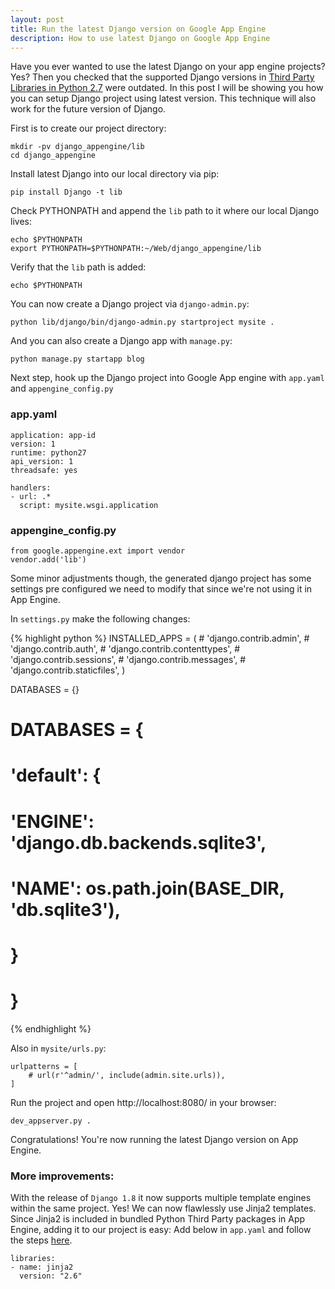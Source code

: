 ```yaml
---
layout: post
title: Run the latest Django version on Google App Engine
description: How to use latest Django on Google App Engine
---
```


Have you ever wanted to use the latest Django on your app engine projects?
Yes? Then you checked that the supported Django versions in
[Third Party Libraries in Python 2.7][GAE_DJANGO] were outdated.
In this post I will be showing you how you can setup Django project using
latest version. This technique will also work for the future version of Django.

First is to create our project directory:

    mkdir -pv django_appengine/lib
    cd django_appengine

Install latest Django into our local directory via pip:

    pip install Django -t lib

Check PYTHONPATH and append the `lib` path to it where our local Django lives:

    echo $PYTHONPATH
    export PYTHONPATH=$PYTHONPATH:~/Web/django_appengine/lib

Verify that the `lib` path is added:

    echo $PYTHONPATH

You can now create a Django project via `django-admin.py`:

    python lib/django/bin/django-admin.py startproject mysite .

And you can also create a Django app with `manage.py`:

    python manage.py startapp blog

Next step, hook up the Django project into Google App engine with
`app.yaml` and `appengine_config.py`

### app.yaml

    application: app-id
    version: 1
    runtime: python27
    api_version: 1
    threadsafe: yes

    handlers:
    - url: .*
      script: mysite.wsgi.application

### appengine_config.py

    from google.appengine.ext import vendor
    vendor.add('lib')

Some minor adjustments though, the generated django project has some settings
pre configured we need to modify that since we're not using it in App Engine.

In `settings.py` make the following changes:

{% highlight python %}
INSTALLED_APPS = (
    # 'django.contrib.admin',
    # 'django.contrib.auth',
    # 'django.contrib.contenttypes',
    # 'django.contrib.sessions',
    # 'django.contrib.messages',
    # 'django.contrib.staticfiles',
)

DATABASES = {}
# DATABASES = {
#     'default': {
#         'ENGINE': 'django.db.backends.sqlite3',
#         'NAME': os.path.join(BASE_DIR, 'db.sqlite3'),
#     }
# }
{% endhighlight %}

Also in `mysite/urls.py`:

    urlpatterns = [
        # url(r'^admin/', include(admin.site.urls)),
    ]

Run the project and open http://localhost:8080/ in your browser:

    dev_appserver.py .

Congratulations! You're now running the latest Django version on App Engine.

### More improvements:

With the release of `Django 1.8` it now supports multiple template engines within the same project.
Yes! We can now flawlessly use Jinja2 templates. Since Jinja2 is included in bundled Python Third Party
packages in App Engine, adding it to our project is easy: Add below in `app.yaml` and follow the steps
[here][DJANGO_JINJA2].

    libraries:
    - name: jinja2
      version: "2.6"

[GAE_DJANGO]: https://cloud.google.com/appengine/docs/python/tools/libraries27#django
[DJANGO_JINJA2]: https://docs.djangoproject.com/en/1.8/topics/templates/#django.template.backends.jinja2.Jinja2
